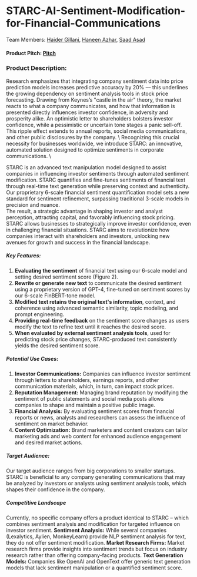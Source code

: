 # STARC-AI-Sentiment-Modification-for-Financial-Communications

Team Members: [Haider Gillani](https://www.linkedin.com/in/haider-gillani-b87b90210/),  [Haneen Azhar](http://www.linkedin.com/in/haneenazhar),  [Saad Asad](https://www.linkedin.com/in/muhammad-saad-asad-836b82216)

#### Product Pitch: [Pitch](https://drive.google.com/file/d/1b2F3Az6OQGGCNDo41ckHrLp8TdaEe77Y/view?usp=sharing)

### Product Description:  

Research emphasizes that integrating company sentiment data into price prediction models increases predictive accuracy by 20% –– this underlines the growing dependency on sentiment analysis tools in stock price forecasting. Drawing from Keynes’s "castle in the air" theory, the market reacts to what a company communicates, and how that information is presented directly influences investor confidence, in adversity and prosperity alike. An optimistic letter to shareholders bolsters investor confidence, while a pessimistic or uncertain tone stages a panic sell-off. This ripple effect extends to annual reports, social media communications, and other public disclosures by the company. \ 
Recognizing this crucial necessity for businesses worldwide, we introduce STARC: an innovative, automated solution designed to optimize sentiments in corporate communications. \

STARC is an advanced text manipulation model designed to assist companies in influencing investor sentiments through automated sentiment modification. 
STARC quantifies and fine-tunes sentiments of financial text through real-time text generation while preserving context and authenticity. Our proprietary 6-scale financial sentiment quantification model sets a new standard for sentiment refinement, surpassing traditional 3-scale models in precision and nuance. \
The result, a strategic advantage in shaping investor and analyst perception, attracting capital, and favorably influencing stock pricing. STARC allows businesses to strategically improve investor confidence, even in challenging financial situations. STARC aims to revolutionize how companies interact with shareholders and investors, unlocking new avenues for growth and success in the financial landscape.



##### Key Features:
1. **Evaluating the sentiment** of financial text using our 6-scale model and setting desired sentiment score (Figure 2). 
2. **Rewrite or generate new text** to communicate the desired sentiment using a proprietary version of GPT-4, fine-tuned on sentiment scores by our 6-scale FinBERT-tone model. 
3. **Modified text retains the original text's information**, context, and coherence using advanced semantic similarity, topic modeling, and prompt engineering.
4. **Providing real-time feedback** on the sentiment score changes as users modify the text to refine text until it reaches the desired score.
5. **When evaluated by external sentiment analysis tools**, used for predicting stock price changes, STARC-produced text consistently yields the desired sentiment score.

##### Potential Use Cases:
1. **Investor Communications:** Companies can influence investor sentiment through letters to shareholders, earnings reports, and other communication materials, which, in turn, can impact stock prices.
2. **Reputation Management:** Managing brand reputation by modifying the sentiment of public statements and social media posts allows companies to shape and maintain a positive public image.
3. **Financial Analysis:** By evaluating sentiment scores from financial reports or news, analysts and researchers can assess the influence of sentiment on market behavior.
4. **Content Optimization:** Brand marketers and content creators can tailor marketing ads and web content for enhanced audience engagement and desired market actions.

##### Target Audience:
Our target audience ranges from big corporations to smaller startups. STARC is beneficial to any company generating communications that may be analyzed by investors or analysts using sentiment analysis tools, which shapes their confidence in the company. 

##### Competitive Landscape
Currently, no specific company offers a product identical to STARC – which combines sentiment analysis and modification for targeted influence on investor sentiment. 
**Sentiment Analysis:** While several companies (Lexalytics, Aylien, MonkeyLearn) provide NLP sentiment analysis for text, they do not offer sentiment modification.
**Market Research Firms:** Market research firms provide insights into sentiment trends but focus on industry research rather than offering company-facing products.
**Text Generation Models:** Companies like OpenAI and OpenText offer generic text generation models that lack sentiment manipulation or a quantified sentiment score.
